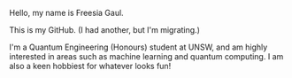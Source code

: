 Hello, my name is Freesia Gaul.

This is my GitHub. (I had another, but I'm migrating.)

I'm a Quantum Engineering (Honours) student at UNSW, and am highly interested in areas such as machine learning and quantum computing. I am also a keen hobbiest for whatever looks fun!
